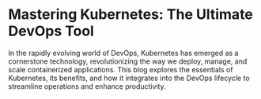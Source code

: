 # Mastering Kubernetes: The Ultimate DevOps Tool
In the rapidly evolving world of DevOps, Kubernetes has emerged as a cornerstone technology, revolutionizing the way we deploy, manage, and scale containerized applications. This blog explores the essentials of Kubernetes, its benefits, and how it integrates into the DevOps lifecycle to streamline operations and enhance productivity.
